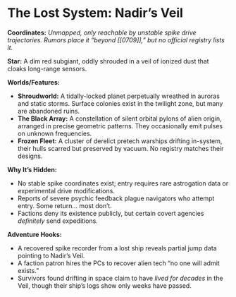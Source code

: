 # The Lost System: **Nadir’s Veil**

**Coordinates:** _Unmapped, only reachable by unstable spike drive trajectories. Rumors place it “beyond [[0709]],” but no official registry lists it._

**Star:** A dim red subgiant, oddly shrouded in a veil of ionized dust that cloaks long-range sensors.

**Worlds/Features:**
- **Shroudworld:** A tidally-locked planet perpetually wreathed in auroras and static storms. Surface colonies exist in the twilight zone, but many are abandoned ruins.
- **The Black Array:** A constellation of silent orbital pylons of alien origin, arranged in precise geometric patterns. They occasionally emit pulses on unknown frequencies.
- **Frozen Fleet:** A cluster of derelict pretech warships drifting in-system, their hulls scarred but preserved by vacuum. No registry matches their designs.

**Why It’s Hidden:**
- No stable spike coordinates exist; entry requires rare astrogation data or experimental drive modifications.
- Reports of severe psychic feedback plague navigators who attempt entry. Some return… most don’t.
- Factions deny its existence publicly, but certain covert agencies _definitely_ send expeditions.

**Adventure Hooks:**
- A recovered spike recorder from a lost ship reveals partial jump data pointing to Nadir’s Veil.
- A faction patron hires the PCs to recover alien tech “no one will admit exists.”
- Survivors found drifting in space claim to have _lived for decades_ in the Veil, though their ship’s logs show only weeks have passed.